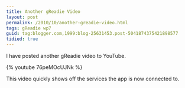 ```yaml
---
title: Another gReadie Video
layout: post
permalink: /2010/10/another-greadie-video.html
tags: gReadie wp7
guid: tag:blogger.com,1999:blog-25631453.post-5041874375421898577
tidied: true
---
```



I have posted another gReadie video to YouTube.

{% youtube 76peMOcUJNk %}

This video quickly shows off the services the app is now connected to.
